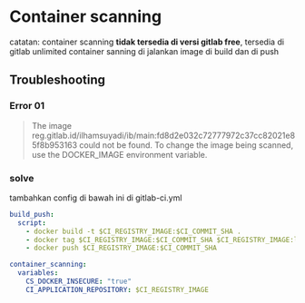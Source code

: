 # Container scanning

catatan:
container scanning **tidak tersedia di versi gitlab free**, tersedia di gitlab unlimited
container sanning di jalankan image di build dan di push

## Troubleshooting

### Error 01

> The image reg.gitlab.id/ilhamsuyadi/ib/main:fd8d2e032c72777972c37cc82021e85f8b953163 could not be found. To change the image being scanned, use the DOCKER_IMAGE environment variable.

### solve

tambahkan config di bawah ini di gitlab-ci.yml

```yaml
build_push:
  script:
    - docker build -t $CI_REGISTRY_IMAGE:$CI_COMMIT_SHA .
    - docker tag $CI_REGISTRY_IMAGE:$CI_COMMIT_SHA $CI_REGISTRY_IMAGE:latest
    - docker push $CI_REGISTRY_IMAGE:$CI_COMMIT_SHA

container_scanning:
  variables:
    CS_DOCKER_INSECURE: "true"
    CI_APPLICATION_REPOSITORY: $CI_REGISTRY_IMAGE
```
